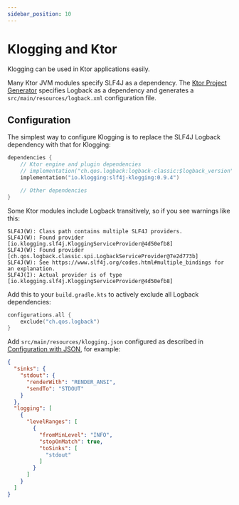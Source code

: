 ```yaml
---
sidebar_position: 10
---
```


# Klogging and Ktor

Klogging can be used in Ktor applications easily.

Many Ktor JVM modules specify SLF4J as a dependency.
The [Ktor Project Generator](https://start.ktor.io/) specifies Logback as a dependency and
generates a `src/main/resources/logback.xml` configuration file.

## Configuration

The simplest way to configure Klogging is to replace the SLF4J Logback dependency with that for
Klogging:

```kotlin
dependencies {
    // Ktor engine and plugin dependencies
    // implementation("ch.qos.logback:logback-classic:$logback_version")
    implementation("io.klogging:slf4j-klogging:0.9.4")

    // Other dependencies
}
```

Some Ktor modules include Logback transitively, so if you see warnings like this:

```text
SLF4J(W): Class path contains multiple SLF4J providers.
SLF4J(W): Found provider [io.klogging.slf4j.KloggingServiceProvider@4d50efb8]
SLF4J(W): Found provider [ch.qos.logback.classic.spi.LogbackServiceProvider@7e2d773b]
SLF4J(W): See https://www.slf4j.org/codes.html#multiple_bindings for an explanation.
SLF4J(I): Actual provider is of type [io.klogging.slf4j.KloggingServiceProvider@4d50efb8]
```

Add this to your `build.gradle.kts` to actively exclude all Logback dependencies:

```kotlin
configurations.all {
    exclude("ch.qos.logback")
}
```

Add `src/main/resources/klogging.json` configured as described
in [Configuration with JSON](../configuration/json.md), for example:

```json
{
  "sinks": {
    "stdout": {
      "renderWith": "RENDER_ANSI",
      "sendTo": "STDOUT"
    }
  },
  "logging": [
    {
      "levelRanges": [
        {
          "fromMinLevel": "INFO",
          "stopOnMatch": true,
          "toSinks": [
            "stdout"
          ]
        }
      ]
    }
  ]
}
```
